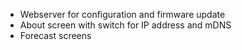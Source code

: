 - Webserver for configuration and firmware update
- About screen with switch for IP address and mDNS
- Forecast screens
